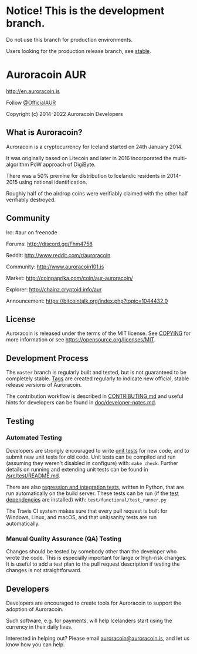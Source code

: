 # Notice! This is the development branch.

Do not use this branch for production environments. 

Users looking for the production release branch, see [stable](https://github.com/aurarad/Auroracoin/tree/stable).


# Auroracoin AUR

http://en.auroracoin.is

Follow [@OfficialAUR](https://twitter.com/OfficialAUR)

Copyright (c) 2014-2022 Auroracoin Developers


## What is Auroracoin?

Auroracoin is a cryptocurrency for Iceland started on 24th January 2014. 

It was originally based on Litecoin and later in 2016 incorporated the multi-algorithm PoW approach of DigiByte.

There was a 50% premine for distribution to Icelandic residents in 2014-2015 using national identification.

Roughly half of the airdrop coins were verifiably claimed with the other half verifiably destroyed. 


## Community

Irc: #aur on freenode

Forums: http://discord.gg/Fhm4758

Reddit: http://www.reddit.com/r/auroracoin

Community: http://www.auroracoin101.is

Market: http://coinpaprika.com/coin/aur-auroracoin/

Explorer: http://chainz.cryptoid.info/aur

Announcement: https://bitcointalk.org/index.php?topic=1044432.0

## License

Auroracoin is released under the terms of the MIT license. See [COPYING](COPYING) for more
information or see https://opensource.org/licenses/MIT.

## Development Process

The `master` branch is regularly built and tested, but is not guaranteed to be
completely stable. [Tags](https://github.com/aurarad/auroracoin/tags) are created
regularly to indicate new official, stable release versions of Auroracoin.

The contribution workflow is described in [CONTRIBUTING.md](CONTRIBUTING.md)
and useful hints for developers can be found in [doc/developer-notes.md](doc/developer-notes.md).

## Testing

### Automated Testing

Developers are strongly encouraged to write [unit tests](src/test/README.md) for new code, and to
submit new unit tests for old code. Unit tests can be compiled and run
(assuming they weren't disabled in configure) with: `make check`. Further details on running
and extending unit tests can be found in [/src/test/README.md](/src/test/README.md).

There are also [regression and integration tests](/test), written in Python, that are run automatically on the build server.
These tests can be run (if the [test dependencies](/test) are installed) with: `test/functional/test_runner.py`

The Travis CI system makes sure that every pull request is built for Windows, Linux, and macOS, and that unit/sanity tests are run automatically.

### Manual Quality Assurance (QA) Testing

Changes should be tested by somebody other than the developer who wrote the
code. This is especially important for large or high-risk changes. It is useful
to add a test plan to the pull request description if testing the changes is
not straightforward.


## Developers

Developers are encouraged to create tools for Auroracoin to support the adoption of Auroracoin. 

Such software, e.g. for payments, will help Icelanders start using the currency in their daily lives.

Interested in helping out? Please email auroracoin@auroracoin.is, and let us know how you can help.
